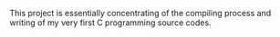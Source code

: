 This project is essentially concentrating of the compiling process and writing of my very first C programming source codes.